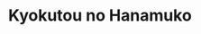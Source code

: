 --- 
title: "Kyokutou no Hanamuko"
publishdate: "2019-5-22T16:48:46+02:00"
src: "https://365manga.net/manga/kyokutou-no-hanamuko"
image: "https://data.365manga.net/images/thumbnails/19244-kyokutou-no-hanamuko.jpg"
description: "1-2)The Far Eastern Bridegroom Prince Asura bought Kichiya from the prostitution house after seeing his bromide. Even though they have a language barrier, Kichiya is getting attracted by Asura’s warmth and love. Is Asura taking Kichiya as a plaything or truly in love with him? From Attractive Fascinante. 3) The Flower of War Leon and Julius were childhood friends who were separated, but meet again in the midst of their…"
---